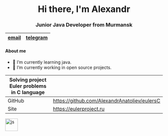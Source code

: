 <div id="header" align="center">
  <h1>Hi there, I'm Alexandr</h1>
  <h3> Junior Java Developer from Murmansk</h3>
</div>
  
| [email](otetzalexandr1986@gmail.com)| [telegram](https://t.me/AlexandrAnatoliev) |
|:-----------------:|:------------------------:|


#### About me
- 🌱 I’m currently learning java.
- 🔭 I’m currently working in open source projects.

| Solving project Euler problems in C language | |
|--------------------------------|-|
| GitHub | https://github.com/AlexandrAnatoliev/eulersC |
| Site | https://eulerproject.ru |


<img src="https://cdn.jsdelivr.net/gh/devicons/devicon@latest/icons/c/c-original.svg" 
  title="js" width="40" height="40"/>&nbsp;
          
